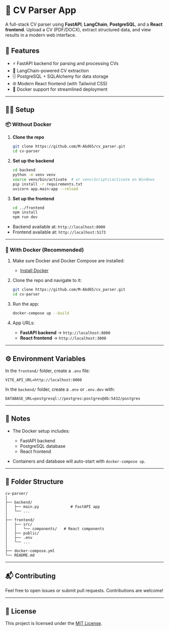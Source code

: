 # 🧠 CV Parser App

A full-stack CV parser using **FastAPI**, **LangChain**, **PostgreSQL**, and a **React frontend**. Upload a CV (PDF/DOCX), extract structured data, and view results in a modern web interface.

## 🚀 Features

- ⚡ FastAPI backend for parsing and processing CVs
- 🧠 LangChain-powered CV extraction
- 🗄️ PostgreSQL + SQLAlchemy for data storage
- 🌐 Modern React frontend (with Tailwind CSS)
- 🐳 Docker support for streamlined deployment

---

## 🧑‍💻 Setup

### 📦 Without Docker

1. **Clone the repo**
   ```bash
   git clone https://github.com/M-Abd65/cv_parser.git
   cd cv-parser
   ```

2. **Set up the backend**

   ```bash
   cd backend
   python -m venv venv
   source venv/bin/activate  # or venv\Scripts\activate on Windows
   pip install -r requirements.txt
   uvicorn app.main:app --reload
   ```

3. **Set up the frontend**

   ```bash
   cd ../frontend
   npm install
   npm run dev
   ```

* Backend available at: `http://localhost:8000`
* Frontend available at: `http://localhost:5173`

---

### 🐳 With Docker (Recommended)

1. Make sure Docker and Docker Compose are installed:

   * [Install Docker](https://docs.docker.com/get-docker/)

2. Clone the repo and navigate to it:

   ```bash
   git clone https://github.com/M-Abd65/cv_parser.git
   cd cv-parser
   ```

3. Run the app:

   ```bash
   docker-compose up --build
   ```

4. App URLs:

   * **FastAPI backend** → `http://localhost:8000`
   * **React frontend** → `http://localhost:3000`

---

## ⚙️ Environment Variables

In the `frontend/` folder, create a `.env` file:

```env
VITE_API_URL=http://localhost:8000
```

In the `backend/` folder, create a `.env` or `.env.dev` with:

```env
DATABASE_URL=postgresql://postgres:postgres@db:5432/postgres
```

---

## 📝 Notes

* The Docker setup includes:

  * FastAPI backend
  * PostgreSQL database
  * React frontend
* Containers and database will auto-start with `docker-compose up`.

---

## 📂 Folder Structure

```
cv-parser/
│
├── backend/
│   ├── main.py              # FastAPI app
│   └── ...
│
├── frontend/
│   ├── src/
│   │   └── components/   # React components
│   ├── public/
│   ├── .env
│   └── ...
│
├── docker-compose.yml
└── README.md
```

---

## 📬 Contributing

Feel free to open issues or submit pull requests. Contributions are welcome!

---

## 📄 License

This project is licensed under the [MIT License](LICENSE).